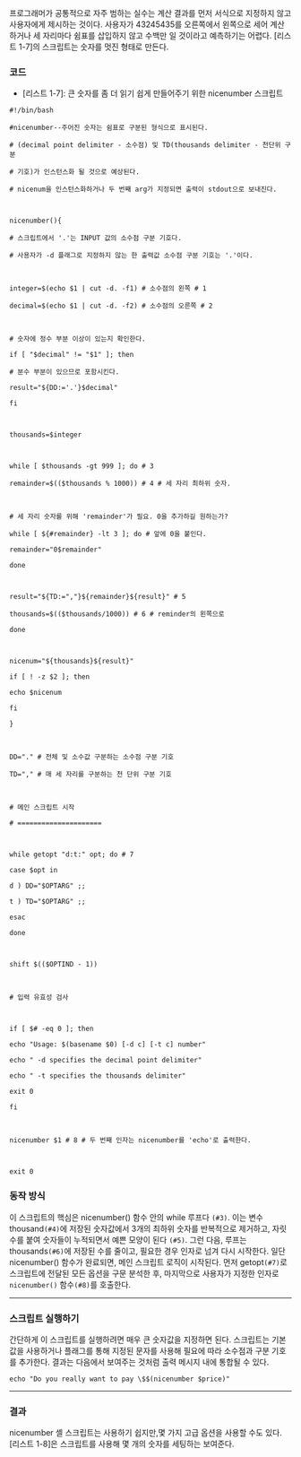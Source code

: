 프로그래머가 공통적으로 자주 범하는 실수는 계산 결과를 먼저 서식으로 지정하지 않고 사용자에게 제시하는 것이다. 사용자가 43245435를 오른쪽에서 왼쪽으로 세어 계산하거나 세 자리마다 쉼표를 삽입하지 않고 수백만 일 것이라고 예측하기는 어렵다. [리스트 1-7]의 스크립트는 숫자를 멋진 형태로 만든다.


### 코드

 - [리스트 1-7]: 큰 숫자를 좀 더 읽기 쉽게 만들어주기 위한 nicenumber 스크립트
 
```shell
#!/bin/bash

#nicenumber--주어진 숫자는 쉼표로 구분된 형식으로 표시된다.

# (decimal point delimiter - 소수점) 및 TD(thousands delimiter - 천단위 구분

# 기호)가 인스턴스화 될 것으로 예상된다.

# nicenum을 인스턴스화하거나 두 번째 arg가 지정되면 출력이 stdout으로 보내진다.

  

nicenumber(){

# 스크립트에서 '.'는 INPUT 값의 소수점 구분 기호다.

# 사용자가 -d 플래그로 지정하지 않는 한 출력값 소수점 구분 기호는 '.'이다.

  

integer=$(echo $1 | cut -d. -f1) # 소수점의 왼쪽 # 1

decimal=$(echo $1 | cut -d. -f2) # 소수점의 오른쪽 # 2

  

# 숫자에 정수 부분 이상이 있는지 확인한다.

if [ "$decimal" != "$1" ]; then

# 분수 부분이 있으므로 포함시킨다.

result="${DD:='.'}$decimal"

fi

  

thousands=$integer

  

while [ $thousands -gt 999 ]; do # 3

remainder=$(($thousands % 1000)) # 4 # 세 자리 최하위 숫자.

  

# 세 자리 숫자를 위해 'remainder'가 필요. 0을 추가하길 원하는가?

while [ ${#remainder} -lt 3 ]; do # 앞에 0을 붙인다.

remainder="0$remainder"

done

  

result="${TD:=","}${remainder}${result}" # 5

thousands=$(($thousands/1000)) # 6 # reminder의 왼쪽으로

done

  

nicenum="${thousands}${result}"

if [ ! -z $2 ]; then

echo $nicenum

fi

}

  

DD="." # 전체 및 소수값 구분하는 소수점 구분 기호

TD="," # 매 세 자리를 구분하는 천 단위 구분 기호

  

# 메인 스크립트 시작

# =====================

  

while getopt "d:t:" opt; do # 7

case $opt in

d ) DD="$OPTARG" ;;

t ) TD="$OPTARG" ;;

esac

done

  

shift $(($OPTIND - 1))

  

# 입력 유효성 검사

  

if [ $# -eq 0 ]; then

echo "Usage: $(basename $0) [-d c] [-t c] number"

echo " -d specifies the decimal point delimiter"

echo " -t specifies the thousands delimiter"

exit 0

fi

  

nicenumber $1 # 8 # 두 번째 인자는 nicenumber를 'echo'로 출력한다.

  

exit 0
```


### 동작 방식

이 스크립트의 핵심은 nicenumber() 함수 안의 while 루프다 `(#3)`. 이는 변수 thousand`(#4)`에 저장된 숫자값에서 3개의 최하위 숫자를 반복적으로 제거하고, 자릿수를 붙여 숫자들이 누적되면서 예쁜 모양이 된다 `(#5)`. 그런 다음, 루프는 thousands`(#6)`에 저장된 수를 줄이고, 필요한 경우 인자로 넘겨 다시 시작한다. 일단 nicenumber() 함수가 완료되면, 메인 스크립트 로직이 시작된다. 먼저 getopt`(#7)`로 스크립트에 전달된 모든 옵션을 구문 분석한 후, 마지막으로 사용자가 지정한 인자로 `nicenumber()` 함수`(#8)`를 호출한다.

---
### 스크립트 실행하기

간단하게 이 스크립트를 실행하려면 매우 큰 숫자값을 지정하면 된다. 스크립트는 기본값을 사용하거나 플래그를 통해 지정된 문자를 사용해 필요에 따라 소수점과 구분 기호를 추가한다. 결과는 다음에서 보여주는 것처럼 출력 메시지 내에 통합될 수 있다.

```shell
echo "Do you really want to pay \$$(nicenumber $price)"
```


---

### 결과

nicenumber 셸 스크립트는 사용하기 쉽지만,몇 가지 고급 옵션을 사용할 수도 있다. [리스트 1-8]은 스크립트를 사용해 몇 개의 숫자를 세팅하는 보여준다. 

```shell

```